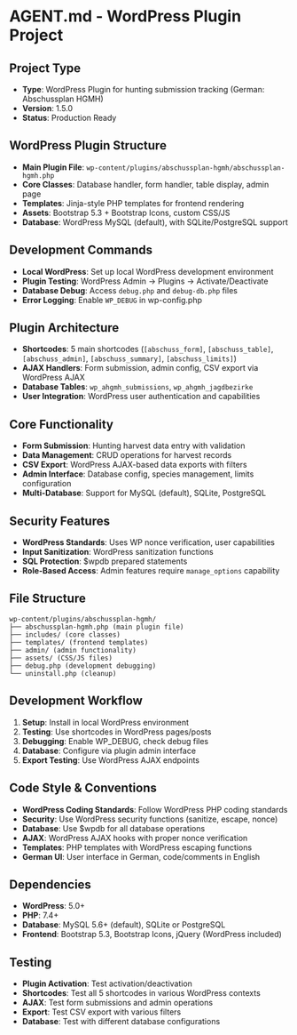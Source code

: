 # AGENT.md - WordPress Plugin Project

## Project Type
- **Type**: WordPress Plugin for hunting submission tracking (German: Abschussplan HGMH)
- **Version**: 1.5.0
- **Status**: Production Ready

## WordPress Plugin Structure
- **Main Plugin File**: `wp-content/plugins/abschussplan-hgmh/abschussplan-hgmh.php`
- **Core Classes**: Database handler, form handler, table display, admin page
- **Templates**: Jinja-style PHP templates for frontend rendering
- **Assets**: Bootstrap 5.3 + Bootstrap Icons, custom CSS/JS
- **Database**: WordPress MySQL (default), with SQLite/PostgreSQL support

## Development Commands
- **Local WordPress**: Set up local WordPress development environment
- **Plugin Testing**: WordPress Admin → Plugins → Activate/Deactivate
- **Database Debug**: Access `debug.php` and `debug-db.php` files
- **Error Logging**: Enable `WP_DEBUG` in wp-config.php

## Plugin Architecture
- **Shortcodes**: 5 main shortcodes (`[abschuss_form]`, `[abschuss_table]`, `[abschuss_admin]`, `[abschuss_summary]`, `[abschuss_limits]`)
- **AJAX Handlers**: Form submission, admin config, CSV export via WordPress AJAX
- **Database Tables**: `wp_ahgmh_submissions`, `wp_ahgmh_jagdbezirke`
- **User Integration**: WordPress user authentication and capabilities

## Core Functionality
- **Form Submission**: Hunting harvest data entry with validation
- **Data Management**: CRUD operations for harvest records
- **CSV Export**: WordPress AJAX-based data exports with filters
- **Admin Interface**: Database config, species management, limits configuration
- **Multi-Database**: Support for MySQL (default), SQLite, PostgreSQL

## Security Features
- **WordPress Standards**: Uses WP nonce verification, user capabilities
- **Input Sanitization**: WordPress sanitization functions
- **SQL Protection**: $wpdb prepared statements
- **Role-Based Access**: Admin features require `manage_options` capability

## File Structure
```
wp-content/plugins/abschussplan-hgmh/
├── abschussplan-hgmh.php (main plugin file)
├── includes/ (core classes)
├── templates/ (frontend templates)  
├── admin/ (admin functionality)
├── assets/ (CSS/JS files)
├── debug.php (development debugging)
└── uninstall.php (cleanup)
```

## Development Workflow
1. **Setup**: Install in local WordPress environment
2. **Testing**: Use shortcodes in WordPress pages/posts
3. **Debugging**: Enable WP_DEBUG, check debug files
4. **Database**: Configure via plugin admin interface
5. **Export Testing**: Use WordPress AJAX endpoints

## Code Style & Conventions
- **WordPress Coding Standards**: Follow WordPress PHP coding standards
- **Security**: Use WordPress security functions (sanitize, escape, nonce)
- **Database**: Use $wpdb for all database operations
- **AJAX**: WordPress AJAX hooks with proper nonce verification
- **Templates**: PHP templates with WordPress escaping functions
- **German UI**: User interface in German, code/comments in English

## Dependencies
- **WordPress**: 5.0+
- **PHP**: 7.4+
- **Database**: MySQL 5.6+ (default), SQLite or PostgreSQL
- **Frontend**: Bootstrap 5.3, Bootstrap Icons, jQuery (WordPress included)

## Testing
- **Plugin Activation**: Test activation/deactivation
- **Shortcodes**: Test all 5 shortcodes in various WordPress contexts
- **AJAX**: Test form submissions and admin operations
- **Export**: Test CSV export with various filters
- **Database**: Test with different database configurations
